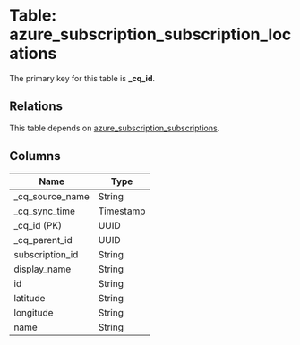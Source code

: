 # Table: azure_subscription_subscription_locations

The primary key for this table is **_cq_id**.

## Relations

This table depends on [azure_subscription_subscriptions](azure_subscription_subscriptions.md).

## Columns

| Name          | Type          |
| ------------- | ------------- |
|_cq_source_name|String|
|_cq_sync_time|Timestamp|
|_cq_id (PK)|UUID|
|_cq_parent_id|UUID|
|subscription_id|String|
|display_name|String|
|id|String|
|latitude|String|
|longitude|String|
|name|String|